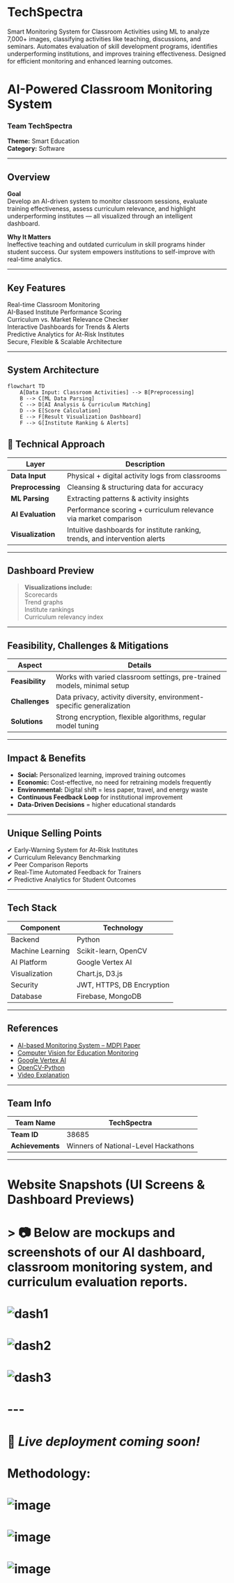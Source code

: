 # TechSpectra
Smart Monitoring System for Classroom Activities using ML to analyze 7,000+ images, classifying activities like teaching, discussions, and seminars. Automates evaluation of skill development programs, identifies underperforming institutions, and improves training effectiveness. Designed for efficient monitoring and enhanced learning outcomes.

#  AI-Powered Classroom Monitoring System  
###  Team TechSpectra  
**Theme:** Smart Education  
**Category:** Software  


---

##  Overview

 **Goal**  
Develop an AI-driven system to monitor classroom sessions, evaluate training effectiveness, assess curriculum relevance, and highlight underperforming institutes — all visualized through an intelligent dashboard.

 **Why It Matters**  
Ineffective teaching and outdated curriculum in skill programs hinder student success. Our system empowers institutions to self-improve with real-time analytics.

---

##  Key Features

 Real-time Classroom Monitoring  
 AI-Based Institute Performance Scoring  
 Curriculum vs. Market Relevance Checker  
 Interactive Dashboards for Trends & Alerts  
 Predictive Analytics for At-Risk Institutes  
 Secure, Flexible & Scalable Architecture  

---

##  System Architecture

```mermaid
flowchart TD
    A[Data Input: Classroom Activities] --> B[Preprocessing]
    B --> C[ML Data Parsing]
    C --> D[AI Analysis & Curriculum Matching]
    D --> E[Score Calculation]
    E --> F[Result Visualization Dashboard]
    F --> G[Institute Ranking & Alerts]
```

## 🧪 Technical Approach

|  **Layer**           |  **Description** |
|----------------------|--------------------|
|  **Data Input**      | Physical + digital activity logs from classrooms |
|  **Preprocessing**   | Cleansing & structuring data for accuracy |
|  **ML Parsing**      | Extracting patterns & activity insights |
|  **AI Evaluation**   | Performance scoring + curriculum relevance via market comparison |
|  **Visualization**   | Intuitive dashboards for institute ranking, trends, and intervention alerts |

---

##  Dashboard Preview

> **Visualizations include:**  
>  Scorecards  
>  Trend graphs  
>  Institute rankings  
>  Curriculum relevancy index


---

##  Feasibility, Challenges & Mitigations

|  **Aspect**      |  **Details** |
|------------------|----------------|
|  **Feasibility** | Works with varied classroom settings, pre-trained models, minimal setup |
|  **Challenges**  | Data privacy, activity diversity, environment-specific generalization |
|  **Solutions**   | Strong encryption, flexible algorithms, regular model tuning |

---

##  Impact & Benefits

-  **Social:** Personalized learning, improved training outcomes  
-  **Economic:** Cost-effective, no need for retraining models frequently  
-  **Environmental:** Digital shift = less paper, travel, and energy waste  
-  **Continuous Feedback Loop** for institutional improvement  
-  **Data-Driven Decisions** = higher educational standards  

---

##  Unique Selling Points

✔ Early-Warning System for At-Risk Institutes  
✔ Curriculum Relevancy Benchmarking  
✔ Peer Comparison Reports  
✔ Real-Time Automated Feedback for Trainers  
✔ Predictive Analytics for Student Outcomes  

---

##  Tech Stack

|  **Component**      |  **Technology**         |
|---------------------|---------------------------|
|  Backend            | Python                    |
|  Machine Learning   | Scikit-learn, OpenCV      |
|  AI Platform        | Google Vertex AI          |
|  Visualization      | Chart.js, D3.js           |
|  Security           | JWT, HTTPS, DB Encryption |
|  Database           | Firebase, MongoDB         |

---

##  References

- [ AI-based Monitoring System – MDPI Paper](https://www.mdpi.com/2504-2289/7/1/48)  
- [ Computer Vision for Education Monitoring](https://rb.gy/f3bbbo)  
- [ Google Vertex AI](https://ai.google.dev/gemini-api/docs/quickstart?lang=python)  
- [ OpenCV-Python](https://pypi.org/project/opencv-python/)  
- [ Video Explanation](https://drive.google.com/drive/folders/1wTiOvkfS4TPEdS3nGeXw9hNWEbO3kWdi)

---

##  Team Info

|  **Team Name**   |  TechSpectra |
|------------------|---------------|
|  **Team ID**     | 38685         |
|  **Achievements** | Winners of National-Level Hackathons |

---

# Website Snapshots (UI Screens & Dashboard Previews)

# > 📷 Below are mockups and screenshots of our AI dashboard, classroom monitoring system, and curriculum evaluation reports.

# ![dash1](https://github.com/user-attachments/assets/1f9423ec-8c06-49e7-9581-ed8533b09207)

# ![dash2](https://github.com/user-attachments/assets/ba862c35-5b6c-4f5d-94e1-f14a61217b11)

# ![dash3](https://github.com/user-attachments/assets/71726cfb-d309-47d9-9d7b-92c7f2549171)

# ---

# 📌 _Live deployment coming soon!_


# Methodology:
# ![image](https://github.com/user-attachments/assets/35838164-92ee-4e3f-842e-4e298f6c1f3e)

# ![image](https://github.com/user-attachments/assets/b82e1fc8-a07d-40de-be81-ffcbc5a4c962)

# ![image](https://github.com/user-attachments/assets/5317f027-bb5d-42f6-8e9a-3155b028cabc)

